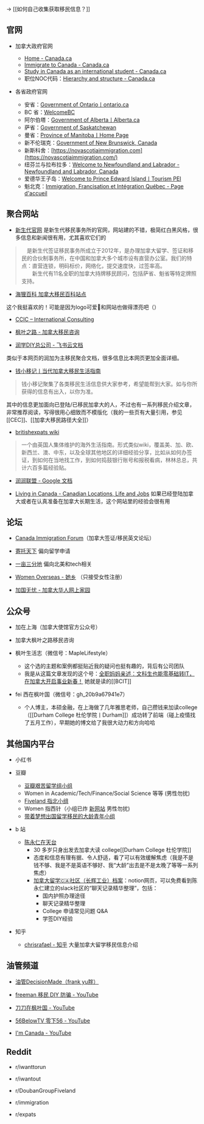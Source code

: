 
-> [[如何自己收集获取移民信息？]]


## 官网

- 加拿大政府官网
	- [Home - Canada.ca](https://www.canada.ca/en.html)
	- [Immigrate to Canada - Canada.ca](https://www.canada.ca/en/immigration-refugees-citizenship/services/immigrate-canada.html)
	- [Study in Canada as an international student - Canada.ca](https://www.canada.ca/en/immigration-refugees-citizenship/services/study-canada.html)
	- 职位NOC代码：[Hierarchy and structure - Canada.ca](https://noc.esdc.gc.ca/Structure/Hierarchy?GoCTemplateCulture=en-CA)

- 各省政府官网
	- 安省：[Government of Ontario丨ontario.ca](https://www.ontario.ca/page/government-ontario)
	- BC 省：[WelcomeBC](https://www.welcomebc.ca/)
	- 阿尔伯塔：[Government of Alberta丨Alberta.ca](https://www.alberta.ca/index.aspx)
	- 萨省：[Government of Saskatchewan](https://www.saskatchewan.ca/)
	- 曼省：[Province of Manitoba丨Home Page](https://www.gov.mb.ca/index.html)
	- 新不伦瑞克：[Government of New Brunswick, Canada](https://www2.gnb.ca/content/gnb/en.html)
	- 新斯科舍：[https://novascotiaimmigration.com](https://novascotiaimmigration.com/)
	- 纽芬兰与拉布拉多：[Welcome to Newfoundland and Labrador - Newfoundland and Labrador, Canada](https://www.newfoundlandlabrador.com/)
	- 爱德华王子岛：[Welcome to Prince Edward Island丨Tourism PEI](https://www.tourismpei.com/)
	- 魁北克：[Immigration, Francisation et Intégration Québec - Page d'accueil](http://www.immigration-quebec.gouv.qc.ca/fr/accueil.html)




<!--📊BC省EOI抽分查询：-->
<!--https://www.welcomebc.ca/Immigrate-to-B-C/Invitations-To-Apply-->

<!--📊阿省EOI抽分查询(EE)：-->
<!--https://www.alberta.ca/aaip-processing-times-and-inventory.aspx-->

<!--📊萨省EOI抽分查询：-->
<!--https://www.saskatchewan.ca/residents/moving-to-saskatchewan/live-in-saskatchewan/by-immigrating/saskatchewan-immigrant-nominee-program/browse-sinp-programs/applicants-international-skilled-workers/international-skilled-worker-eoi-system-->

<!--📊曼省EOI抽分查询：-->
<!--https://immigratemanitoba.com/?s=EOI&submit=go-->

<!--📊安省EOI抽分查询：-->
<!--https://www.ontario.ca/page/2022-ontario-immigrant-nominee-program-updates#section-0-->


<!--- 「yu 胖移民第一定理」-->

<!--目前任何加拿大移民项目，都无法同时满足“速度快”、“能省钱”“低风险”这三个特性。-->

## 聚合网站

- [新生代官网](https://eoivisa.com/)
是新生代移民事务所的官网，网站建的不错，极简红白黑风格，很多信息和新闻很有用，尤其喜欢它们的
>　是新生代签证移民事务所成立于2012年，是办理加拿大留学、签证和移民的合伙制事务所，在中国和加拿大多个城市设有直营办公室。我们的特点：直营连锁，明码标价，网络化，提交速度快，过签率高。  
　　新生代有11名全职的加拿大持牌移民顾问，包括萨省、魁省等特定牌照支持。

- [海狸百科 加拿大移民百科站点](https://www.hailibk.com/) 

这个我挺喜欢的！可能是因为logo可爱🦦和网站也做得漂亮吧（）

- [CCIC – International Consulting](https://www.ccinternational.ca/)

- [枫叶之路 - 加拿大移民咨询](https://www.lifeca.com/)

- [润学DIY总公司 - 飞书云文档](https://gd7dcarg0g.feishu.cn/docx/Wxkcds3Lzow8Z1x3M0EcJS1GnPX)

类似于本网页的润加为主移民聚合文档，很多信息比本网页更加全面详细。

- [钱小移记丨当代加拿大移民生活指南](https://qianxiaoyi.com/)
>钱小移记聚集了各类移民生活信息供大家参考，希望能帮到大家。如与你所获得的信息有出入，以你为准。

其中的信息更加面向已登陆/已移民加拿大的人，不过也有一系列移民介绍文章，非常推荐阅读，写得很用心细致而不模版化（我的一些页有大量引用，参见[[CEC]]、[[加拿大移民路径大全]]）

- [britishexpats wiki](https://britishexpats.com/wiki/Main_Page)
>一个由英国人集体维护的海外生活指南。形式类似wiki，覆盖美、加、欧、新西兰、澳、中东，以及全球其他地区的详细经验分享，比如从如何办签证，到如何在当地找工作，到如何捣鼓银行账号和报税看病，林林总总，共计六百多篇经验贴。

- [润润联盟 - Google 文档](https://docs.google.com/document/d/17bYHPvOUbA2ElMnc55_Jy2A39syFRwvg9HBEon3aAJ4/edit)


- [Living in Canada - Canadian Locations, Life and Jobs](https://www.livingin-canada.com/)
如果已经登陆加拿大或者在认真准备在加拿大长期生活，这个网站里的经验会很有用

## 论坛

- [Canada Immigration Forum](https://www.canadavisa.com/canada-immigration-discussion-board/)（加拿大签证/移民英文论坛）

- [寄托天下](https://www.gter.net/) 偏向留学申请

- [一亩三分地](https://www.1point3acres.com/bbs/) 偏向北美和tech相关

- [Women Overseas - 她乡](https://womenoverseas.com/) （只接受女性注册）

- [加国无忧 - 加拿大华人网上家园](https://www.51.ca/)

## 公众号

- 加在上海（加拿大使馆官方公众号）
  
- 加拿大枫叶之路移民咨询

- 枫叶生活志（微信号：MapleLifestyle）
	- 这个选的主题和案例都挺贴近我的疑问也挺有趣的，背后有公司团队
	- 我是从这篇文章发现的这个号：[全职妈妈亲述：文科生也能零基础转IT，在加拿大开启事业新春！](https://mp.weixin.qq.com/s/n6nFEFiCOOXTvH0BhACIAw) 她就是读的[[BCIT]]

- fei 西在枫叶国（微信号：gh_20b9a67941e7）
	- 个人博主，本硕金融，在上海做了几年雅思老师，自己攒钱来加读college（[[Durham College 杜伦学院丨Durham]]）成功转了前端（碰上疫情找了五月工作），早期她的博文给了我很大动力和方向哈哈

## 其他国内平台

- 小红书

- 豆瓣
	- [豆瓣艰苦留学组小组](https://www.douban.com/group/707650/?dt_dapp=1)
	- Women in Academic/Tech/Finance/Social Science 等等 (男性勿扰)
	- [Fiveland 指北小组](https://www.douban.com/group/fiveland/?dt_dapp=1)
	- Women 指西针（小组已炸 [新网站](https://sherooc.club/) 男性勿扰)
	- [带着梦想出国留学移民的大龄青年小组](https://www.douban.com/group/the-dreamer/?dt_dapp=1)

- b 站
	- [陈永仁在天台](https://b23.tv/SUna57N) 
		- 30 多岁只身出发去加拿大读 college[[Durham College 杜伦学院]]
		- 态度和信息有理有据、令人舒适，看了可以有效缓解焦虑（我是不是钱不够、我是不是英语不够好、我“大龄”出去是不是太晚了等等一系列焦虑）
		- [加拿大留学🇨🇦社区（长辉工业）档案](https://aboard-telescope-bb9.notion.site/36c7967320324226aa131db78aa6219d)：notion网页，可以免费看到陈永仁建立的slack社区的“聊天记录精华整理”，包括：
			- 国内护照办理途径
			- 聊天记录精华整理
			- College 申请常见问题 Q&A
			- 学签DIY经验


- 知乎
	- [chrisrafael - 知乎](https://www.zhihu.com/people/liao-jia-xing/posts) 大量加拿大留学移民信息介绍


## 油管频道

- [油管DecisionMade（frank yu胖）](https://www.youtube.com/c/DecisionMade)

- [freeman 移民 DIY 防骗 - YouTube](https://www.youtube.com/c/freemanyimin)

- [刀刀在枫叶国 - YouTube](https://www.youtube.com/@daodao-ca)

- [56BelowTV 零下56 - YouTube](https://www.youtube.com/@56BelowTV)

- [I'm Canada - YouTube](https://www.youtube.com/c/ImCanada)

## Reddit

- r/iwanttorun

- r/iwantout

- r/DoubanGroupFiveland

- r/immigration

- r/expats
